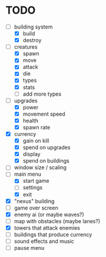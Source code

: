 # TODO

- [ ] building system
  - [x] build
  - [x] destroy
- [ ] creatures
  - [x] spawn
  - [x] move
  - [x] attack
  - [x] die
  - [x] types
  - [x] stats
  - [ ] add more types
- [ ] upgrades
  - [x] power
  - [x] movement speed
  - [x] health
  - [x] spawn rate
- [x] currency
  - [x] gain on kill
  - [x] spend on upgrades
  - [x] display
  - [x] spend on buildings
- [ ] window size / scaling
- [ ] main menu
  - [x] start game
  - [ ] settings
  - [x] exit
- [x] "nexus" building
- [ ] game over screen
- [x] enemy ai (or maybe waves?)
- [ ] map with obstacles (maybe lanes?)
- [x] towers that attack enemies
- [ ] buildings that produce currency
- [ ] sound effects and music
- [ ] pause menu
